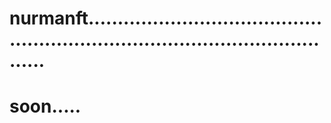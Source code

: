 # nurmanft...................................................................................................
# soon.....
